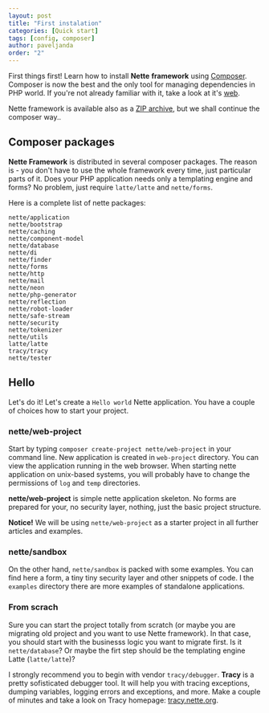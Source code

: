 ```yaml
---
layout: post
title: "First instalation"
categories: [Quick start]
tags: [config, composer]
author: paveljanda
order: "2"
---
```


First things first! Learn how to install **Nette** **framework** using [Composer][link-composer]. Composer is now the best and the only tool for managing dependencies in PHP world. If you're not already familiar with it, take a look at it's [web][link-composer].

Nette framework is available also as a [ZIP archive][link-download-nette-zip], but we shall continue the composer way..

<!--more-->

## Composer packages

**Nette Framework** is distributed in several composer packages. The reason is - you don't have to use the whole framework every time, just particular parts of it. Does your PHP application needs only a templating engine and forms? No problem, just require `latte/latte` and `nette/forms`.

Here is a complete list of nette packages:

`nette/application`<br>
`nette/bootstrap`<br>
`nette/caching`<br>
`nette/component-model`<br>
`nette/database`<br>
`nette/di`<br>
`nette/finder`<br>
`nette/forms`<br>
`nette/http`<br>
`nette/mail`<br>
`nette/neon`<br>
`nette/php-generator`<br>
`nette/reflection`<br>
`nette/robot-loader`<br>
`nette/safe-stream`<br>
`nette/security`<br>
`nette/tokenizer`<br>
`nette/utils`<br>
`latte/latte`<br>
`tracy/tracy`<br>
`nette/tester`<br>

## Hello

Let's do it! Let's create a `Hello world` Nette application. You have a couple of choices how to start your project.

### nette/web-project &nbsp;<i class="fa fa-hand-o-left"></i>

Start by typing `composer create-project nette/web-project` in your command line. New application is created in `web-project` directory. You can view the application running in the web browser. When starting nette application on unix-based systems, you will probably have to change the permissions of `log` and `temp` directories.

**nette/web-project** is simple nette application skeleton. No forms are prepared for your, no security layer, nothing, just the basic project structure.

<i class="fa fa-info"></i> **Notice!** We will be using `nette/web-project` as a starter project in all further articles and examples.

### nette/sandbox

On the other hand, `nette/sandbox` is packed with some examples. You can find here a form, a tiny tiny security layer and other snippets of code. I the `examples` directory there are more examples of standalone applications.


### From scrach

Sure you can start the project totally from scratch (or maybe you are migrating old project and you want to use Nette framework). In that case, you should start with the businesss logic you want to migrate first. Is it `nette/database`? Or maybe the firt step should be the templating engine Latte (`latte/latte`)?

I strongly recommend you to begin with vendor `tracy/debugger`. **Tracy** is a pretty sofisticated debugger tool. It will help you with tracing exceptions, dumping variables, logging errors and exceptions, and more. Make a couple of minutes and take a look on Tracy homepage: [tracy.nette.org][link-tracy].


[link-composer]: https://getcomposer.org/
[link-download-nette-zip]: https://nette.org/en/download
[link-tracy]: https://tracy.nette.org/en/
